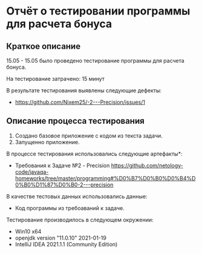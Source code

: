 # Отчёт о тестировании программы для расчета бонуса

## Краткое описание

15.05 - 15.05 было проведено тестирование программы для расчета бонуса.

На тестирование затрачено: 15 минут

В результате тестирования выявлены следующие дефекты:
* https://github.com/Nixem25/-2---Precision/issues/1

## Описание процесса тестирования
1. Создано базовое приложение с кодом из текста задачи.
2. Запущенно приложение.


В процессе тестирования использовались следующие артефакты*:
* Требования к Задаче №2 - Precision https://github.com/netology-code/javaqa-homeworks/tree/master/programming#%D0%B7%D0%B0%D0%B4%D0%B0%D1%87%D0%B0-2---precision






В качестве тестовых данных использовались данные:
* Код программы из требоаваний к задаче. 



Тестирование производилось в следующем окружении:
* Win10 x64
* openjdk version "11.0.10" 2021-01-19
* IntelliJ IDEA 2021.1.1 (Community Edition)

